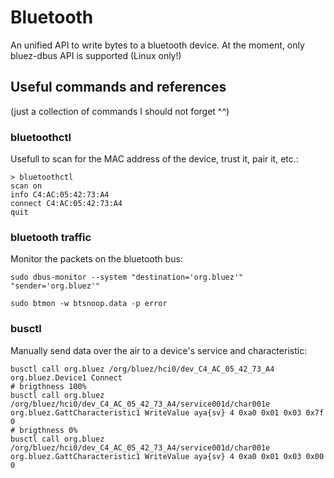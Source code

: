 # Bluetooth 

An unified API to write bytes to a bluetooth device. At the moment, only bluez-dbus API is supported (Linux only!)

## Useful commands and references
(just a collection of commands I should not forget ^^)

### bluetoothctl
Usefull to scan for the MAC address of the device, trust it, pair it, etc.: 
````
> bluetoothctl
scan on
info C4:AC:05:42:73:A4
connect C4:AC:05:42:73:A4
quit
````

### bluetooth traffic
Monitor the packets on the bluetooth bus:
````shell script
sudo dbus-monitor --system "destination='org.bluez'" "sender='org.bluez'"
````

````shell script
sudo btmon -w btsnoop.data -p error
````

### busctl 
Manually send data over the air to a device's service and characteristic:
```shell script
busctl call org.bluez /org/bluez/hci0/dev_C4_AC_05_42_73_A4 org.bluez.Device1 Connect
# brigthness 100%
busctl call org.bluez /org/bluez/hci0/dev_C4_AC_05_42_73_A4/service001d/char001e org.bluez.GattCharacteristic1 WriteValue aya{sv} 4 0xa0 0x01 0x03 0x7f 0
# brigthness 0%
busctl call org.bluez /org/bluez/hci0/dev_C4_AC_05_42_73_A4/service001d/char001e org.bluez.GattCharacteristic1 WriteValue aya{sv} 4 0xa0 0x01 0x03 0x00 0
```
